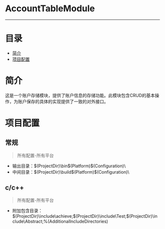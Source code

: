 # AccountTableModule 

------

# 目录

- [简介](#简介)
- [项目配置](#项目配置)

# 简介

这是一个账户存储模块，提供了账户信息的存储功能。此模块包含CRUD的基本操作，为账户保存的具体的实现提供了一致的对外接口。

# 项目配置

## 常规

> 所有配置-所有平台

- 输出目录：$(ProjectDir)\bin\$(Platform)\$(Configuration)\
- 中间目录：$(ProjectDir)\build\$(Platform)\$(Configuration)\

## c/c++

> 所有配置-所有平台

- 附加包含目录：$(ProjectDir)\include\achieve;$(ProjectDir)\include\Test;$(ProjectDir)\include\Abstract;%(AdditionalIncludeDirectories)

